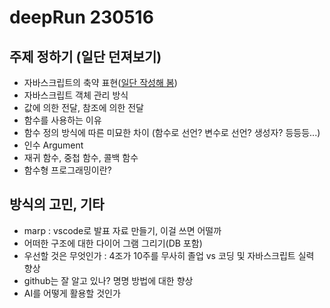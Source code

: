 # deepRun 230516

## 주제 정하기 (일단 던져보기)
- 자바스크립트의 축약 표현([일단 작성해 봄](https://www.craft.do/s/h6i8go1jIwyz7C))
- 자바스크립트 객체 관리 방식
- 값에 의한 전달, 참조에 의한 전달
- 함수를 사용하는 이유
- 함수 정의 방식에 따른 미묘한 차이 (함수로 선언? 변수로 선언? 생성자? 등등등...)
- 인수 Argument
- 재귀 함수, 중첩 함수, 콜백 함수
- 함수형 프로그래밍이란?

## 방식의 고민, 기타
- marp : vscode로 발표 자료 만들기, 이걸 쓰면 어떨까
- 어떠한 구조에 대한 다이어 그램 그리기(DB 포함)
- 우선할 것은 무엇인가 : 4조가 10주를 무사히 졸업 vs 코딩 및 자바스크립트 실력 향상
- github는 잘 알고 있나? 명명 방법에 대한 향상
- AI를 어떻게 활용할 것인가
